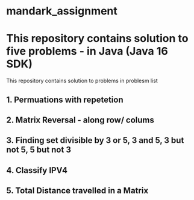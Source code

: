 # mandark_assignment
<h1>This repository contains solution to five problems -  in Java (Java 16 SDK) </h1>
This repository contains solution to problems in problesm list
<h2>1. Permuations with repetetion</h2>
<h2>2. Matrix Reversal - along row/ colums</h2>
<h2>3. Finding set divisible by 3 or  5, 3 and 5, 3 but not 5, 5 but not 3</h2>
<h2>4. Classify IPV4</h2>
<h2> 5. Total Distance travelled in a Matrix </h2>
